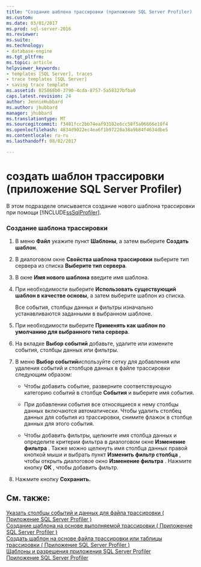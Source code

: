 ```yaml
---
title: "Создание шаблона трассировки (приложение SQL Server Profiler) | Документы Microsoft"
ms.custom: 
ms.date: 03/01/2017
ms.prod: sql-server-2016
ms.reviewer: 
ms.suite: 
ms.technology:
- database-engine
ms.tgt_pltfrm: 
ms.topic: article
helpviewer_keywords:
- templates [SQL Server], traces
- trace templates [SQL Server]
- saving trace template
ms.assetid: 025868b0-3790-4cda-8757-5a58327bfba0
caps.latest.revision: 24
author: JennieHubbard
ms.author: jhubbard
manager: jhubbard
ms.translationtype: MT
ms.sourcegitcommit: f3481fcc2bb74eaf93182e6cc58f5a06666e10f4
ms.openlocfilehash: 4834d9022ec4ea6f1b97220a38a9b84f4634dbe5
ms.contentlocale: ru-ru
ms.lasthandoff: 08/02/2017

---
```

# <a name="create-a-trace-template-sql-server-profiler"></a>создать шаблон трассировки (приложение SQL Server Profiler)
  В этом подразделе описывается создание нового шаблона трассировки при помощи [!INCLUDE[ssSqlProfiler](../../includes/sssqlprofiler-md.md)].  
  
### <a name="to-create-a-trace-template"></a>Создание шаблона трассировки  
  
1.  В меню **Файл** укажите пункт **Шаблоны**, а затем выберите **Создать шаблон**.  
  
2.  В диалоговом окне **Свойства шаблона трассировки** выберите тип сервера из списка **Выберите тип сервера**.  
  
3.  В окне **Имя нового шаблона** введите имя шаблона.  
  
4.  При необходимости выберите **Использовать существующий шаблон в качестве основы**, а затем выберите шаблон из списка.  
  
     Все события, столбцы данных и фильтры изначально устанавливаются заданными в выбранном шаблоне.  
  
5.  При необходимости выберите **Применять как шаблон по умолчанию для выбранного типа сервера**.  
  
6.  На вкладке **Выбор событий** добавьте, удалите или измените события, столбцы данных или фильтры.  
  
7.  В меню **Выбор событий**используйте сетку для добавления или удаления событий и столбцов данных в файле трассировки следующим образом:  
  
    -   Чтобы добавить событие, разверните соответствующую категорию событий в столбце **События** и выберите имя события.  
  
    -   При добавлении события все относящиеся к нему столбцы данных включаются автоматически. Чтобы удалить столбец данных для события из трассировки, снимите флажок в столбце данных для этого события.  
  
    -   Чтобы добавить фильтры, щелкните имя столбца данных и определите критерии фильтра в диалоговом окне **Изменение фильтра** . Также можно щелкнуть имя столбца данных правой кнопкой мыши и выбрать пункт **Изменить фильтр столбца** , чтобы открыть диалоговое окно **Изменение фильтра** . Нажмите кнопку **ОК** , чтобы добавить фильтр.  
  
8.  Нажмите кнопку **Сохранить.**  
  
## <a name="see-also"></a>См. также:  
 [Указать столбцы событий и данных для файла трассировки &#40; Приложение SQL Server Profiler &#41;](../../tools/sql-server-profiler/specify-events-and-data-columns-for-a-trace-file-sql-server-profiler.md)   
 [Создание шаблона на основе выполняемой трассировки &#40; Приложение SQL Server Profiler &#41;](../../tools/sql-server-profiler/derive-a-template-from-a-running-trace-sql-server-profiler.md)   
 [Создать шаблон на основе файла трассировки или таблицы трассировки &#40; Приложение SQL Server Profiler &#41;](../../tools/sql-server-profiler/derive-a-template-from-a-trace-file-or-trace-table-sql-server-profiler.md)   
 [Шаблоны и разрешения приложения SQL Server Profiler](../../tools/sql-server-profiler/sql-server-profiler-templates-and-permissions.md)   
 [Приложение SQL Server Profiler](../../tools/sql-server-profiler/sql-server-profiler.md)  
  
  
